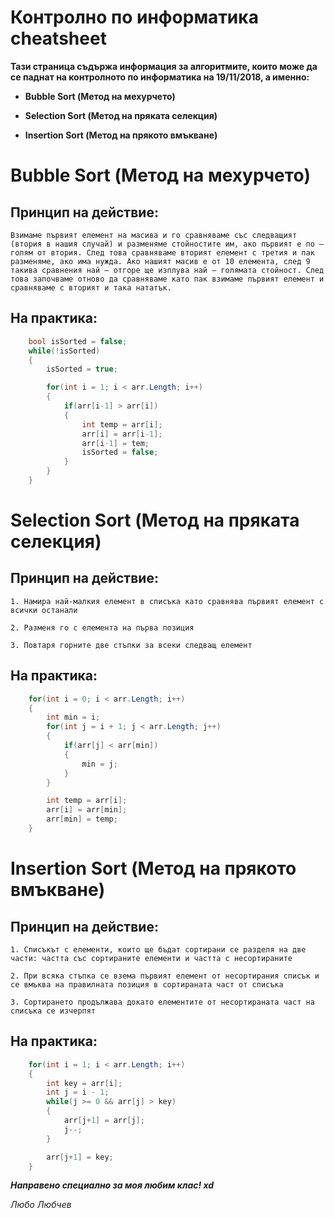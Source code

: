 # Контролно по информатика cheatsheet 
**Тази страница съдържа информация за алгоритмите, които може да се паднат на контролното по информатика на 19/11/2018, а именно:**

- **Bubble Sort (Метод на мехурчето)**

- **Selection Sort (Метод на пряката селекция)**

- **Insertion Sort (Метод на прякото вмъкване)**

# Bubble Sort (Метод на мехурчето)

## **Принцип на действие:**

    Взимаме първият елемент на масива и го сравняваме със следващият (втория в нашия случай) и разменяме стойностите им, ако първият е по – голям от втория. След това сравняваме вторият елемент с третия и пак разменяме, ако има нужда. Ако нашият масив е от 10 елемента, след 9 такива сравнения най – отгоре ще изплува най – голямата стойност. След това започваме отново да сравняваме като пак взимаме първият елемент и сравняваме с вторият и така нататък.

## **На практика:**

```csharp
    bool isSorted = false;
    while(!isSorted) 
    {
        isSorted = true;

        for(int i = 1; i < arr.Length; i++) 
        {
            if(arr[i-1] > arr[i]) 
            {
                int temp = arr[i];
                arr[i] = arr[i-1];
                arr[i-1] = tem;
                isSorted = false;
            }
        }
    }

```

# Selection Sort (Метод на пряката селекция)

## **Принцип на действие:**

    1. Намира най-малкия елемент в списъка като сравнява първият елемент с всички останали

    2. Разменя го с елемента на първа позиция

    3. Повтаря горните две стъпки за всеки следващ елемент

## **На практика:**

```csharp
    for(int i = 0; i < arr.Length; i++) 
    {
        int min = i;
        for(int j = i + 1; j < arr.Length; j++) 
        {
            if(arr[j] < arr[min]) 
            {
                min = j;
            }
        }

        int temp = arr[i];
        arr[i] = arr[min];
        arr[min] = temp;
    }
```

# Insertion Sort (Метод на прякото вмъкване)

## **Принцип на действие:** 

    1. Списъкът с елементи, които ще бъдат сортирани се разделя на две части: частта със сортираните елементи и частта с несортираните

    2. При всяка стъпка се взема първият елемент от несортирания списък и се вмъква на правилната позиция в сортираната част от списъка

    3. Сортирането продължава докато елементите от несортираната част на списъка се изчерпят

## **На практика:**

```csharp
    for(int i = 1; i < arr.Length; i++) 
    {
        int key = arr[i];
        int j = i - 1;
        while(j >= 0 && arr[j] > key) 
        {
            arr[j+1] = arr[j];
            j--;
        }

        arr[j+1] = key;
    }
```

***Направено специално за моя любим клас! xd***

*Любо Любчев*